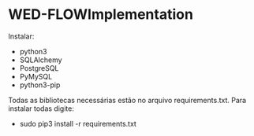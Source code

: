 # WED-FLOWImplementation
Instalar:
  - python3
  - SQLAlchemy
  - PostgreSQL
  - PyMySQL
  - python3-pip

Todas as bibliotecas necessárias estão no arquivo requirements.txt. Para instalar todas
digite:
  - sudo pip3 install -r requirements.txt

